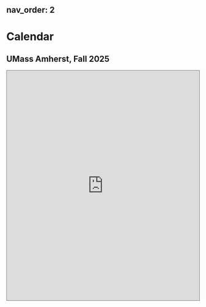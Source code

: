 nav_order: 2
---

# Calendar

## UMass Amherst, Fall 2025


<iframe data-a11y-errors="true" title="Calendar of CEE 616 Course Events" src="https://outlook.office365.com/owa/calendar/74359a3c552c497eb0702bd60876d968@umass.edu/38fec702eebf49e28cf4ed28ec63999a9913101052657105765/calendar.html" style="border:solid 1px #777" width="100%" height="600" frameborder="0" scrolling="no"></iframe> 

<!-- {% for schedule in site.schedules %}
{{ schedule }}
{% endfor %} -->
